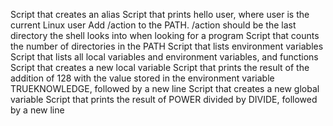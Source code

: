 Script that creates an alias
Script that prints hello user, where user is the current Linux user
Add /action to the PATH. /action should be the last directory the shell looks into when looking for a program
Script that counts the number of directories in the PATH
Script that lists environment variables
Script that lists all local variables and environment variables, and functions
Script that creates a new local variable
Script that prints the result of the addition of 128 with the value stored in the environment variable TRUEKNOWLEDGE, followed by a new line
Script that creates a new global variable
Script that prints the result of POWER divided by DIVIDE, followed by a new line
